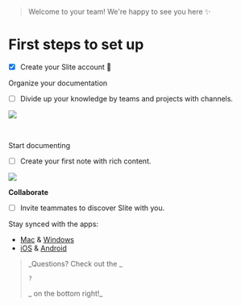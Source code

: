 > Welcome to your team! We're happy to see you here ✨

# First steps to set up

-   [x] Create your Slite account 🙌

Organize your documentation

-   [ ] Divide up your knowledge by teams and projects with channels.

![](https://storage.googleapis.com/slite-api-files-production/files/fab15a51-e2f9-4b60-b1a1-3f8b0519c996/Channel_creation_welcome_note.gif)

﻿



Start documenting

-   [ ] Create your first note with rich content.

![](https://storage.googleapis.com/slite-api-files-production/files/516d7c1c-1c8a-4699-975c-8b2a4deea8d1/note-creation2.gif)

**Collaborate**

-   [ ] Invite teammates to discover Slite with you.

Stay synced with the apps:

-   [Mac](https://slite.com/api/desktop/download?platform=mac) & [Windows](https://slite.com/api/desktop/download?platform=win) 
-   [iOS](https://itunes.apple.com/app/apple-store/id1342934691?pt=118965043&ct=get-started-note&mt=8&ls=1) & [Android](https://play.google.com/store/apps/details?id=com.slite.mobile&referrer=utm_source%3Dget-started-note%26utm_medium%3Dlink%26utm_campaign%3Dget-started-note)

> _Questions? Check out the _
>
> `?`
>
> _ on the bottom right!_

